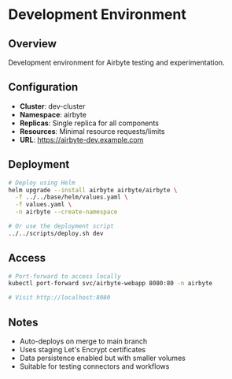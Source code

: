 # Development Environment

## Overview

Development environment for Airbyte testing and experimentation.

## Configuration

- **Cluster**: dev-cluster
- **Namespace**: airbyte
- **Replicas**: Single replica for all components
- **Resources**: Minimal resource requests/limits
- **URL**: https://airbyte-dev.example.com

## Deployment

```bash
# Deploy using Helm
helm upgrade --install airbyte airbyte/airbyte \
  -f ../../base/helm/values.yaml \
  -f values.yaml \
  -n airbyte --create-namespace

# Or use the deployment script
../../scripts/deploy.sh dev
```

## Access

```bash
# Port-forward to access locally
kubectl port-forward svc/airbyte-webapp 8080:80 -n airbyte

# Visit http://localhost:8080
```

## Notes

- Auto-deploys on merge to main branch
- Uses staging Let's Encrypt certificates
- Data persistence enabled but with smaller volumes
- Suitable for testing connectors and workflows

